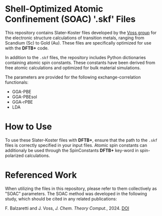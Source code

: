 # Shell-Optimized Atomic Confinement (SOAC) '.skf' Files

This repository contains Slater-Koster files developed by the [Voss group](https://vossgroup.sites.stanford.edu/) for the electronic structure calculations of transition metals, ranging from Scandium (Sc) to Gold (Au). These files are specifically optimized for use with the **DFTB+** code.

In addition to the `.skf` files, the repository includes Python dictionaries containing atomic spin constants. These constants have been derived from free atomic calculations and optimized for bulk material simulations.

The parameters are provided for the following exchange-correlation functionals:
- GGA-PBE
- GGA-PBEsol
- GGA-rPBE
- LDA

# How to Use

To use these Slater-Koster files with **DFTB+**, ensure that the path to the `.skf` files is correctly specified in your input files. Atomic spin constants can additionaly be used through the SpinConstants **DFTB+** key-word in spin-polarized calculations. 

# Referenced Work

When utilizing the files in this repository, please refer to them collectively as "SOAC" parameters. The SOAC method was developed in the following study, which should be cited in any related publications:

F. Balzaretti and J. Voss, *J. Chem. Theory Comput.*, 2024. [DOI](https://doi.org/10.1021/acs.jctc.4c00345)
